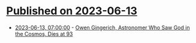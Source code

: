 # [Published on 2023-06-13](index.md)

* [2023-06-13, 07:00:00](https://science.slashdot.org/story/23/06/13/003238/owen-gingerich-astronomer-who-saw-god-in-the-cosmos-dies-at-93?utm_source=rss1.0mainlinkanon&utm_medium=feed) - [Owen Gingerich, Astronomer Who Saw God in the Cosmos, Dies at 93](https://science.slashdot.org/story/23/06/13/003238/owen-gingerich-astronomer-who-saw-god-in-the-cosmos-dies-at-93?utm_source=rss1.0mainlinkanon&utm_medium=feed)
